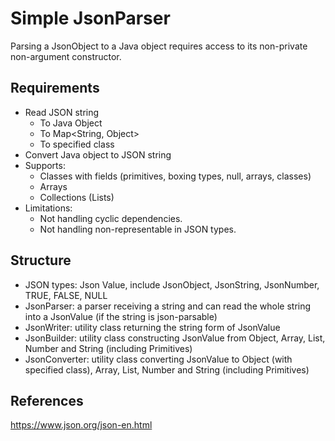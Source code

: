 # Simple JsonParser
Parsing a JsonObject to a Java object requires access to its non-private non-argument constructor.
## Requirements
- Read JSON string
  - To Java Object
  - To Map<String, Object>
  - To specified class
- Convert Java object to JSON string
- Supports:
  - Classes with fields (primitives, boxing types, null, arrays, classes)
  - Arrays
  - Collections (Lists)
- Limitations:
  - Not handling cyclic dependencies.
  - Not handling non-representable in JSON types. 
    
## Structure
- JSON types: Json Value, include JsonObject, JsonString, JsonNumber, TRUE, FALSE, NULL
- JsonParser: a parser receiving a string and can read the whole string into a JsonValue (if the string is json-parsable)
- JsonWriter: utility class returning the string form of JsonValue 
- JsonBuilder: utility class constructing JsonValue from Object, Array, List, Number and String (including Primitives)
- JsonConverter: utility class converting JsonValue to Object (with specified class), Array, List, Number and String (including Primitives)
## References
https://www.json.org/json-en.html
